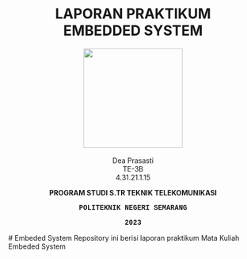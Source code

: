 <h1 align="center">LAPORAN PRAKTIKUM<br>EMBEDDED SYSTEM</h1>
<p align="center">
  <img src="https://web.polines.ac.id/wp-content/uploads/2022/01/Logo-Polines-96dpi-200px-150x150.png" width="200" height="200">
<br>
<br>Dea Prasasti
<br>TE-3B
<br>4.31.21.1.15</p>
<b><p align="center">PROGRAM STUDI S.TR TEKNIK TELEKOMUNIKASI</p>
<p style="font-family:courier;" align="center">POLITEKNIK NEGERI SEMARANG</p>
<p style="font-family:courier;" align="center">2023</p></b>
# Embeded System
Repository ini berisi laporan praktikum Mata Kuliah Embeded System
